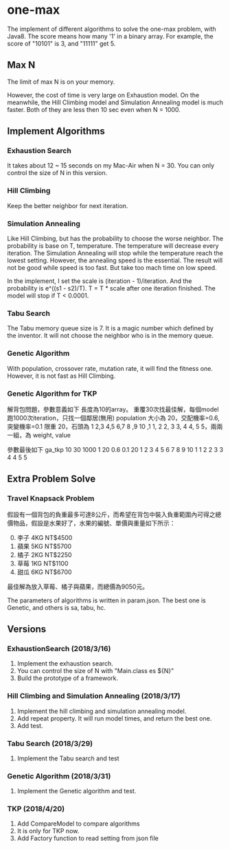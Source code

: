 # one-max
The implement of different algorithms to solve the one-max problem, with Java8.
The score means how many '1' in a binary array.
For example, the score of "10101" is 3, and "11111" get 5.

## Max N
The limit of max N is on your memory.

However, the cost of time is very large on Exhaustion model.
On the meanwhile, the Hill Climbing model and Simulation Annealing model is much faster.
Both of they are less then 10 sec even when N = 1000.

## Implement Algorithms

### Exhaustion Search
It takes about 12 ~ 15 seconds on my Mac-Air when N = 30.
You can only control the size of N in this version.

### Hill Climbing
Keep the better neighbor for next iteration.

### Simulation Annealing
Like Hill Climbing, but has the probability to choose the worse neighbor.
The probability is base on T, temperature. The temperature will decrease every iteration. The Simulation Annealing will stop while the temperature reach the lowest setting.
However, the annealing speed is the essential. The result will not be good while speed is too fast. But take too mach time on low speed.

In the implement, I set the scale is (iteration - 1)/iteration. And the probability is e^((s1 - s2)/T).
T = T * scale after one iteration finished. The model will stop if T < 0.0001.

### Tabu Search
The Tabu memory queue size is 7. It is a magic number which defined by the inventor.
It will not choose the neighbor who is in the memory queue.

### Genetic Algorithm
With population, crossover rate, mutation rate, it will find the fitness one.
However, it is not fast as Hill Climbing.

### Genetic Algorithm for TKP
解背包問題，參數意義如下
長度為10的array。
重覆30次找最佳解，每個model跑1000次iteration，只找一個鄰居(無用)
population 大小為 20，交配機率=0.6, 突變機率=0.1
限重 20，石頭為 1 2,3 4,5 6,7 8 ,9 10 ,1 1, 2 2, 3 3, 4 4, 5 5，兩兩一組，為 weight, value

參數最後如下
ga_tkp 10 30 1000 1 20 0.6 0.1 20 1 2 3 4 5 6 7 8 9 10 1 1 2 2 3 3 4 4 5 5

## Extra Problem Solve
### Travel Knapsack Problem
假設有一個背包的負重最多可達8公斤，而希望在背包中裝入負重範圍內可得之總價物品，假設是水果好了，水果的編號、單價與重量如下所示：

0.	李子	4KG	NT$4500
1.	蘋果	5KG	NT$5700
2.	橘子	2KG	NT$2250
3.	草莓	1KG	NT$1100
4.	甜瓜	6KG	NT$6700

最佳解為放入草莓、橘子與蘋果，而總價為9050元。

The parameters of algorithms is written in param.json.
The best one is Genetic, and others is sa, tabu, hc.


## Versions
### ExhaustionSearch (2018/3/16)
1. Implement the exhaustion search.
2. You can control the size of N with "Main.class es ${N}"
3. Build the prototype of a framework.

### Hill Climbing and Simulation Annealing (2018/3/17)
1. Implement the hill climbing and simulation annealing model.
2. Add repeat property. It will run model times, and return the best one.
3. Add test.

### Tabu Search (2018/3/29)
1. Implement the Tabu search and test

### Genetic Algorithm (2018/3/31)
1. Implement the Genetic algorithm and test.

### TKP (2018/4/20)
1. Add CompareModel to compare algorithms
2. It is only for TKP now.
3. Add Factory function to read setting from json file